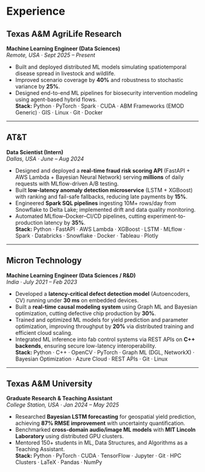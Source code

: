 # Experience

## Texas A&M AgriLife Research
**Machine Learning Engineer (Data Sciences)**  
_Remote, USA · Sept 2025 – Present_

- Built and deployed distributed ML models simulating spatiotemporal disease spread in livestock and wildlife.  
- Improved scenario coverage by **40%** and robustness to stochastic variance by **25%**.  
- Designed end-to-end ML pipelines for biosecurity intervention modeling using agent-based hybrid flows.  
**Stack:** Python · PyTorch · Spark · CUDA · ABM Frameworks (EMOD Generic) · GIS · Linux · Git · Docker

---

## AT&T
**Data Scientist (Intern)**  
_Dallas, USA · June – Aug 2024_

- Designed and deployed a **real-time fraud risk scoring API** (FastAPI + AWS Lambda + Bayesian Neural Network) serving **millions** of daily requests with MLflow-driven A/B testing.  
- Built **low-latency anomaly detection microservice** (LSTM + XGBoost) with ranking and fail-safe fallbacks, reducing late payments by **15%**.  
- Engineered **Spark SQL pipelines** ingesting 10M+ rows/day from Snowflake to Delta Lake; implemented drift and data quality monitoring.  
- Automated MLflow–Docker–CI/CD pipelines, cutting experiment-to-production latency by **35%**.  
**Stack:** Python · FastAPI · AWS Lambda · XGBoost · LSTM · MLflow · Spark · Databricks · Snowflake · Docker · Tableau · Plotly

---

## Micron Technology
**Machine Learning Engineer (Data Sciences / R&D)**  
_India · July 2021 – Feb 2023_

- Developed a **latency-critical defect detection model** (Autoencoders, CV) running under **30 ms** on embedded devices.  
- Built a **real-time causal modeling system** using Graph ML and Bayesian optimization, cutting defective chip production by **30%**.  
- Trained and optimized ML models for yield prediction and parameter optimization, improving throughput by **20%** via distributed training and efficient cloud scaling.  
- Integrated ML inference into fab control systems via REST APIs on **C++ backends**, ensuring secure low-latency interoperability.  
**Stack:** Python · C++ · OpenCV · PyTorch · Graph ML (DGL, NetworkX) · Bayesian Optimization · Azure Cloud · REST APIs · Git · Linux

---

## Texas A&M University
**Graduate Research & Teaching Assistant**  
_College Station, USA · Jan 2024 – May 2025_

- Researched **Bayesian LSTM forecasting** for geospatial yield prediction, achieving **87% RMSE improvement** with uncertainty quantification.  
- Benchmarked **cross-domain audio/image ML models** with **MIT Lincoln Laboratory** using distributed GPU clusters.  
- Mentored 150+ students in ML, Data Structures, and Algorithms as a Teaching Assistant.  
**Stack:** Python · PyTorch · CUDA · TensorFlow · Jupyter · Git · HPC Clusters · LaTeX · Pandas · NumPy
